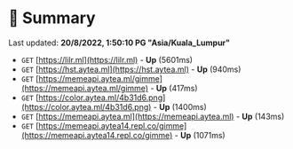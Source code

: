 # 📖 Summary
Last updated: **20/8/2022, 1:50:10 PG "Asia/Kuala_Lumpur"**

- `GET` [https://lilr.ml](https://lilr.ml) - **Up** (5601ms)
- `GET` [https://hst.aytea.ml](https://hst.aytea.ml) - **Up** (940ms)
- `GET` [https://memeapi.aytea.ml/gimme](https://memeapi.aytea.ml/gimme) - **Up** (417ms)
- `GET` [https://color.aytea.ml/4b31d6.png](https://color.aytea.ml/4b31d6.png) - **Up** (1400ms)
- `GET` [https://memeapi.aytea.ml](https://memeapi.aytea.ml) - **Up** (143ms)
- `GET` [https://memeapi.aytea14.repl.co/gimme](https://memeapi.aytea14.repl.co/gimme) - **Up** (1071ms)
